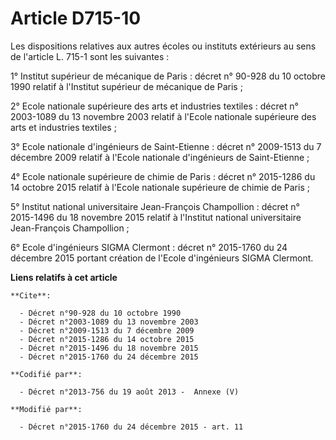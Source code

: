# Article D715-10

Les dispositions relatives aux autres écoles ou instituts extérieurs au sens de l'article L. 715-1 sont les suivantes : 

1° Institut supérieur de mécanique de Paris : décret n° 90-928 du 10 octobre 1990 relatif à l'Institut supérieur de mécanique
de Paris ; 

2° Ecole nationale supérieure des arts et industries textiles : décret n° 2003-1089 du 13 novembre 2003 relatif à l'Ecole
nationale supérieure des arts et industries textiles ; 

3° Ecole nationale d'ingénieurs de Saint-Etienne : décret n° 2009-1513 du 7 décembre 2009 relatif à l'Ecole nationale
d'ingénieurs de Saint-Etienne ; 

4° Ecole nationale supérieure de chimie de Paris : décret n° 2015-1286 du 14 octobre 2015 relatif à l'Ecole nationale
supérieure de chimie de Paris ; 

5° Institut national universitaire Jean-François Champollion : décret n° 2015-1496 du 18 novembre 2015 relatif à l'Institut
national universitaire Jean-François Champollion ;

6° Ecole d'ingénieurs SIGMA Clermont : décret n° 2015-1760 du 24 décembre 2015 portant création de l'Ecole d'ingénieurs SIGMA
Clermont.

**Liens relatifs à cet article**

	**Cite**:

	  - Décret n°90-928 du 10 octobre 1990
	  - Décret n°2003-1089 du 13 novembre 2003
	  - Décret n°2009-1513 du 7 décembre 2009
	  - Décret n°2015-1286 du 14 octobre 2015
	  - Décret n°2015-1496 du 18 novembre 2015
	  - Décret n°2015-1760 du 24 décembre 2015

	**Codifié par**:

	  - Décret n°2013-756 du 19 août 2013 -  Annexe (V)

	**Modifié par**:

	  - Décret n°2015-1760 du 24 décembre 2015 - art. 11
